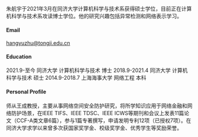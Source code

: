 
朱航宇于2021年3月在同济大学计算机科学与技术系获得硕士学位，目前正在计算机科学与技术系攻读博士学位。他的研究兴趣包括异常检测和网络表示学习。


#### Email
hangyuzhu@tongji.edu.cn

#### Education
 2021.9-至今	同济大学	计算机科学与技术	博士
 2018.9-2021.4	同济大学	计算机科学与技术	硕士
 2014.9-2018.7	上海海事大学	网络工程	本科


#### Personal Profile 
师从王成教授，主要从事网络空间安全防护研究，将所学知识应用于网络金融和网络防护场景，在IEEE TIFS、IEEE TDSC、IEEE ICWS等期刊和会议上发表11篇论文（CCF-A类文章6篇），参与1篇专著撰写，申请发明专利12项（已授权7项）。在同济大学求学以来曾多次获国家奖学金、校级奖学金、优秀学生等奖励荣誉。
